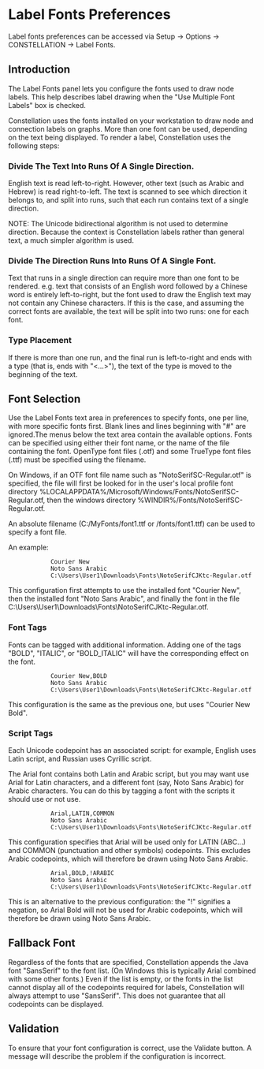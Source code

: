 # Label Fonts Preferences

Label fonts preferences can be accessed via Setup -> Options ->
CONSTELLATION -> Label Fonts.

## Introduction

The Label Fonts panel lets you configure the fonts used to draw node
labels. This help describes label drawing when the "Use Multiple Font
Labels" box is checked.

Constellation uses the fonts installed on your workstation to draw node
and connection labels on graphs. More than one font can be used,
depending on the text being displayed. To render a label, Constellation
uses the following steps:

### Divide The Text Into Runs Of A Single Direction.

English text is read left-to-right. However, other text (such as Arabic
and Hebrew) is read right-to-left. The text is scanned to see which
direction it belongs to, and split into runs, such that each run
contains text of a single direction.

NOTE: The Unicode bidirectional algorithm is not used to determine
direction. Because the context is Constellation labels rather than
general text, a much simpler algorithm is used.

### Divide The Direction Runs Into Runs Of A Single Font.

Text that runs in a single direction can require more than one font to
be rendered. e.g. text that consists of an English word followed by a
Chinese word is entirely left-to-right, but the font used to draw the
English text may not contain any Chinese characters. If this is the
case, and assuming the correct fonts are available, the text will be
split into two runs: one for each font.

### Type Placement

If there is more than one run, and the final run is left-to-right and
ends with a type (that is, ends with "\<...>"), the text of the type is
moved to the beginning of the text.

## Font Selection

Use the Label Fonts text area in preferences to specify fonts, one per
line, with more specific fonts first. Blank lines and lines beginning
with "#" are ignored.The menus below the text area contain the available
options. Fonts can be specified using either their font name, or the
name of the file containing the font. OpenType font files (.otf) and
some TrueType font files (.ttf) must be specified using the filename.

On Windows, if an OTF font file name such as "NotoSerifSC-Regular.otf"
is specified, the file will first be looked for in the user's local
profile font directory
%LOCALAPPDATA%/Microsoft/Windows/Fonts/NotoSerifSC-Regular.otf, then the
windows directory %WINDIR%/Fonts/NotoSerifSC-Regular.otf.

An absolute filename (C:/MyFonts/font1.ttf or /fonts/font1.ttf) can be
used to specify a font file.

An example:

                Courier New
                Noto Sans Arabic
                C:\Users\User1\Downloads\Fonts\NotoSerifCJKtc-Regular.otf
            

This configuration first attempts to use the installed font "Courier
New", then the installed font "Noto Sans Arabic", and finally the font
in the file
C:\\Users\\User1\\Downloads\\Fonts\\NotoSerifCJKtc-Regular.otf.

### Font Tags

Fonts can be tagged with additional information. Adding one of the tags
"BOLD", "ITALIC", or "BOLD_ITALIC" will have the corresponding effect on
the font.

                Courier New,BOLD
                Noto Sans Arabic
                C:\Users\User1\Downloads\Fonts\NotoSerifCJKtc-Regular.otf
            

This configuration is the same as the previous one, but uses "Courier
New Bold".

### Script Tags

Each Unicode codepoint has an associated script: for example, English
uses Latin script, and Russian uses Cyrillic script.

The Arial font contains both Latin and Arabic script, but you may want
use Arial for Latin characters, and a different font (say, Noto Sans
Arabic) for Arabic characters. You can do this by tagging a font with
the scripts it should use or not use.

                Arial,LATIN,COMMON
                Noto Sans Arabic
                C:\Users\User1\Downloads\Fonts\NotoSerifCJKtc-Regular.otf
            

This configuration specifies that Arial will be used only for LATIN
(ABC...) and COMMON (punctuation and other symbols) codepoints. This
excludes Arabic codepoints, which will therefore be drawn using Noto
Sans Arabic.

                Arial,BOLD,!ARABIC
                Noto Sans Arabic
                C:\Users\User1\Downloads\Fonts\NotoSerifCJKtc-Regular.otf
            

This is an alternative to the previous configuration: the "!" signifies
a negation, so Arial Bold will not be used for Arabic codepoints, which
will therefore be drawn using Noto Sans Arabic.

## Fallback Font

Regardless of the fonts that are specified, Constellation appends the
Java font "SansSerif" to the font list. (On Windows this is typically
Arial combined with some other fonts.) Even if the list is empty, or the
fonts in the list cannot display all of the codepoints required for
labels, Constellation will always attempt to use "SansSerif". This does
not guarantee that all codepoints can be displayed.

## Validation

To ensure that your font configuration is correct, use the Validate
button. A message will describe the problem if the configuration is
incorrect.
